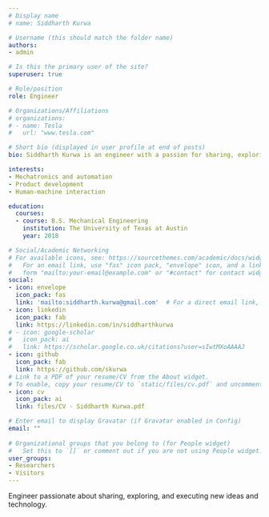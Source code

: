 ```yaml
---
# Display name
# name: Siddharth Kurwa

# Username (this should match the folder name)
authors:
- admin

# Is this the primary user of the site?
superuser: true

# Role/position
role: Engineer

# Organizations/Affiliations
# organizations:
# - name: Tesla
#   url: "www.tesla.com"

# Short bio (displayed in user profile at end of posts)
bio: Siddharth Kurwa is an engineer with a passion for sharing, exploring, and executing new ideas and technology.

interests:
- Mechatronics and automation
- Product development
- Human-machine interaction

education:
  courses:
  - course: B.S. Mechanical Engineering
    institution: The University of Texas at Austin
    year: 2018

# Social/Academic Networking
# For available icons, see: https://sourcethemes.com/academic/docs/widgets/#icons
#   For an email link, use "fas" icon pack, "envelope" icon, and a link in the
#   form "mailto:your-email@example.com" or "#contact" for contact widget.
social:
- icon: envelope
  icon_pack: fas
  link: 'mailto:siddharth.kurwa@gmail.com'  # For a direct email link, use "mailto:test@example.org".
- icon: linkedin
  icon_pack: fab
  link: https://linkedin.com/in/siddharthkurwa
# - icon: google-scholar
#   icon_pack: ai
#   link: https://scholar.google.co.uk/citations?user=sIwtMXoAAAAJ
- icon: github
  icon_pack: fab
  link: https://github.com/skurwa
# Link to a PDF of your resume/CV from the About widget.
# To enable, copy your resume/CV to `static/files/cv.pdf` and uncomment the lines below.  
- icon: cv
  icon_pack: ai
  link: files/CV - Siddharth Kurwa.pdf

# Enter email to display Gravatar (if Gravatar enabled in Config)
email: ""
  
# Organizational groups that you belong to (for People widget)
#   Set this to `[]` or comment out if you are not using People widget.  
user_groups:
- Researchers
- Visitors
---
```


Engineer passionate about sharing, exploring, and executing new ideas and technology.